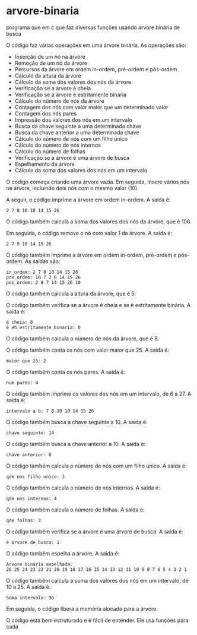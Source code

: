 # arvore-binaria
programa que em c que faz diversas funções usando arvore binária de busca

O código faz várias operações em uma árvore binária. As operações são:

* Inserção de um nó na árvore
* Remoção de um nó da árvore
* Percursos da árvore em ordem in-ordem, pré-ordem e pós-ordem
* Cálculo da altura da árvore
* Cálculo da soma dos valores dos nós da árvore
* Verificação se a árvore é cheia
* Verificação se a árvore é estritamente binária
* Cálculo do número de nós da árvore
* Contagem dos nós com valor maior que um determinado valor
* Contagem dos nós pares
* Impressão dos valores dos nós em um intervalo
* Busca da chave seguinte a uma determinada chave
* Busca da chave anterior a uma determinada chave
* Cálculo do número de nós com um filho único
* Cálculo do número de nós internos
* Cálculo do número de folhas
* Verificação se a árvore é uma árvore de busca
* Espelhamento da árvore
* Cálculo da soma dos valores dos nós em um intervalo

O código começa criando uma árvore vazia. Em seguida, insere vários nós na árvore, incluindo dois nós com o mesmo valor (10).

A seguir, o código imprime a árvore em ordem in-ordem. A saída é:

```
2 7 8 10 10 14 15 26
```

O código também calcula a soma dos valores dos nós da árvore, que é 106.

Em seguida, o código remove o nó com valor 1 da árvore. A saída é:

```
2 7 8 10 14 15 26
```

O código também imprime a árvore em ordem in-ordem, pré-ordem e pós-ordem. As saídas são:

```
in_ordem: 2 7 8 10 14 15 26
pre_ordem: 10 7 2 8 14 15 26
pos_ordem: 2 8 7 14 15 26 10
```

O código também calcula a altura da árvore, que é 5.

O código também verifica se a árvore é cheia e se é estritamente binária. A saída é:

```
é cheia: 0
é eh_estritamente_binaria: 0
```

O código também calcula o número de nós da árvore, que é 8.

O código também conta os nós com valor maior que 25. A saída é:

```
maior que 25: 2
```

O código também conta os nós pares. A saída é:

```
num pares: 4
```

O código também imprime os valores dos nós em um intervalo, de 6 a 27. A saída é:

```
intervalo a b: 7 8 10 10 14 15 26
```

O código também busca a chave seguinte a 10. A saída é:

```
chave seguinte: 14
```

O código também busca a chave anterior a 10. A saída é:

```
chave anterior: 8
```

O código também calcula o número de nós com um filho único. A saída é:

```
qde nos filho unico: 3
```

O código também calcula o número de nós internos. A saída é:

```
qde nos internos: 4
```

O código também calcula o número de folhas. A saída é:

```
qde folhas: 3
```

O código também verifica se a árvore é uma árvore de busca. A saída é:

```
é arvore de busca: 1
```

O código também espelha a árvore. A saída é:

```
Arvore binaria espelhada:
26 25 24 23 22 21 20 19 18 17 16 15 14 13 12 11 10 9 8 7 6 5 4 3 2 1
```

O código também calcula a soma dos valores dos nós em um intervalo, de 10 a 25. A saída é:

```
Soma intervalo: 96
```

Em seguida, o código libera a memória alocada para a árvore.

O código está bem estruturado e é fácil de entender. Ele usa funções para cada
